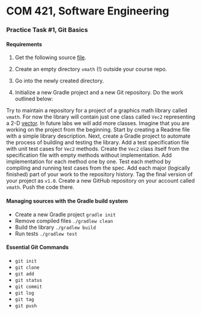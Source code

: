 # COM 421, Software Engineering
### Practice Task #1, Git Basics

#### Requirements

1. Get the following source [file](https://gist.github.com/toksaitov/51441df88c9de21585c28a6e1f0ce8a8).

2. Create an empty directory `vmath` (!) outside your course repo.

3. Go into the newly created directory.

4. Initialize a new Gradle project and a new Git repository. Do the work
 outlined below:

Try to maintain a repository for a project of a graphics math library called `vmath`. For now the library will contain just one class called `Vec2` representing a 2-D [vector](https://docs.google.com/presentation/d/1Z3FYkQ29-txCH9qU3KcUc4RoZugBOK-0dZIX1i3TEno/edit?usp=sharing). In future labs we will add more classes. Imagine that you are working on the project from the beginning. Start by creating a Readme file with a simple library description. Next, create a Gradle project to automate the process of building and testing the library. Add a test specification file with unit test cases for `Vec2` methods. Create the `Vec2` class itself from the specification file with empty methods without implementation. Add implementation for each method one by one. Test each method by compiling and running test cases from the spec. Add each major (logically finished) part of your work to the repository history. Tag the final version of your project as `v1.0`. Create a new GitHub repository on your account called `vmath`. Push the code there.

#### Managing sources with the Gradle build system

* Create a new Gradle project `gradle init`
* Remove compiled files `./gradlew clean`
* Build the library `./gradlew build`
* Run tests `./gradlew test`

#### Essential Git Commands

* `git init`
* `git clone`
* `git add`
* `git status`
* `git commit`
* `git log`
* `git tag`
* `git push`
